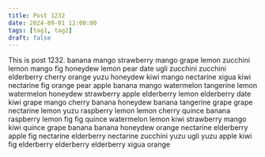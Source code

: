 ```yaml
---
title: Post 1232
date: 2024-09-01 12:00:00
tags: [tag1, tag2]
draft: false
---
```

This is post 1232.
banana
mango
strawberry
mango
grape
lemon
zucchini
lemon
mango
fig
honeydew
lemon
pear
date
ugli
zucchini
zucchini
elderberry
cherry
orange
yuzu
honeydew
kiwi
mango
nectarine
xigua
kiwi
nectarine
fig
orange
pear
apple
banana
mango
watermelon
tangerine
lemon
watermelon
honeydew
strawberry
apple
elderberry
lemon
elderberry
date
kiwi
grape
mango
cherry
banana
honeydew
banana
tangerine
grape
grape
nectarine
lemon
yuzu
raspberry
lemon
lemon
cherry
quince
banana
raspberry
lemon
fig
fig
quince
watermelon
lemon
kiwi
strawberry
mango
kiwi
quince
grape
banana
banana
honeydew
orange
nectarine
elderberry
apple
fig
nectarine
elderberry
nectarine
zucchini
yuzu
ugli
yuzu
apple
kiwi
fig
elderberry
elderberry
elderberry
xigua
orange
